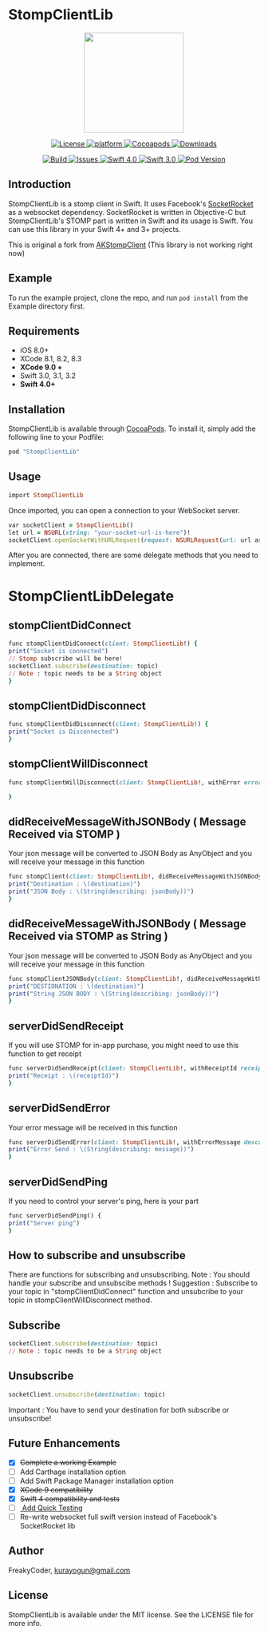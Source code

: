 # StompClientLib
<p align="center">
<img width="200" height="200" src="https://github.com/WrathChaos/StompClientLib/blob/master/Screenshots/socket.png">
</p>


<p align="center">
<a href="https://github.com/WrathChaos/StompClientLib">
<img src="https://img.shields.io/cocoapods/l/StompClientLib.svg"
alt="License">
</a>
<a href="https://github.com/WrathChaos/StompClientLib">
<img src="https://img.shields.io/cocoapods/p/StompClientLib.svg"
alt="platform">
</a>
<a href="https://github.com/WrathChaos/StompClientLib">
<img src="https://img.shields.io/badge/CocoaPods-compatible-4BC51D.svg"
alt="Cocoapods">
</a>
<a href="https://github.com/WrathChaos/StompClientLib">
<img src="https://img.shields.io/cocoapods/dt/StompClientLib.svg"
alt="Downloads">
</a>
</p>



<p align="center">
<a href="https://github.com/WrathChaos/StompClientLib">
<img src="http://img.shields.io/travis/wrathchaos/StompClientLib.svg"
alt="Build">
</a>
<a href="https://github.com/WrathChaos/StompClientLib">
<img src="https://img.shields.io/github/issues/WrathChaos/StompClientLib.svg"
alt="Issues">
</a>
<a href="https://github.com/WrathChaos/MJPEGStreamLib">
<img src="https://img.shields.io/badge/Swift-4.0-orange.svg"
alt="Swift 4.0">
<img src="https://img.shields.io/badge/Swift-3.0-blue.svg"
alt="Swift 3.0">
</a>
<a href="https://github.com/WrathChaos/StompClientLib">
<img src="https://img.shields.io/cocoapods/v/StompClientLib.svg"
alt="Pod Version">
</a>
</p>



## Introduction

StompClientLib is a stomp client in Swift. It uses Facebook's [ SocketRocket ](https://github.com/facebook/SocketRocket) as a websocket dependency. SocketRocket is written in Objective-C but StompClientLib's STOMP part is written in Swift and its usage is Swift. You can use this library in your Swift 4+ and 3+ projects.

This is original a fork from [AKStompClient](https://github.com/alibasta/AKStompClient) (This library is not working right now)

## Example

To run the example project, clone the repo, and run `pod install` from the Example directory first.

## Requirements
- iOS 8.0+
- XCode 8.1, 8.2, 8.3
- **XCode 9.0 +**
- Swift 3.0, 3.1, 3.2
- **Swift 4.0+**


## Installation

StompClientLib is available through [CocoaPods](http://cocoapods.org). To install
it, simply add the following line to your Podfile:

```ruby
pod "StompClientLib"
```

## Usage
```ruby
import StompClientLib
```

Once imported, you can open a connection to your WebSocket server. 

```ruby
var socketClient = StompClientLib()
let url = NSURL(string: "your-socket-url-is-here")!
socketClient.openSocketWithURLRequest(request: NSURLRequest(url: url as URL) , delegate: self)
```

After you are connected, there are some delegate methods that you need to implement.

# StompClientLibDelegate

## stompClientDidConnect
```ruby
func stompClientDidConnect(client: StompClientLib!) {
print("Socket is connected")
// Stomp subscribe will be here!
socketClient.subscribe(destination: topic)
// Note : topic needs to be a String object
}
```

## stompClientDidDisconnect
```ruby
func stompClientDidDisconnect(client: StompClientLib!) {
print("Socket is Disconnected")
}
```

## stompClientWillDisconnect
```ruby
func stompClientWillDisconnect(client: StompClientLib!, withError error: NSError) {

}
```

## didReceiveMessageWithJSONBody  ( Message Received via STOMP )

Your json message will be converted to JSON Body as AnyObject and you will receive your message in this function
```ruby
func stompClient(client: StompClientLib!, didReceiveMessageWithJSONBody jsonBody: AnyObject?, withHeader header: [String : String]?, withDestination destination: String) {
print("Destination : \(destination)")
print("JSON Body : \(String(describing: jsonBody))")
}
```

## didReceiveMessageWithJSONBody  ( Message Received via STOMP as String )

Your json message will be converted to JSON Body as AnyObject and you will receive your message in this function
```ruby
func stompClientJSONBody(client: StompClientLib!, didReceiveMessageWithJSONBody jsonBody: String?, withHeader header: [String : String]?, withDestination destination: String) {
print("DESTIONATION : \(destination)")
print("String JSON BODY : \(String(describing: jsonBody))")
}
```


## serverDidSendReceipt 

If you will use STOMP for in-app purchase, you might need to use this function to get receipt 
```ruby
func serverDidSendReceipt(client: StompClientLib!, withReceiptId receiptId: String) {
print("Receipt : \(receiptId)")
}
```

## serverDidSendError

Your error message will be received in this function

```ruby
func serverDidSendError(client: StompClientLib!, withErrorMessage description: String, detailedErrorMessage message: String?) {
print("Error Send : \(String(describing: message))")
}
```

## serverDidSendPing

If you need to control your server's ping, here is your part 

```ruby
func serverDidSendPing() {
print("Server ping")
}
```


## How to subscribe and unsubscribe

There are functions for subscribing and unsubscribing. 
Note : You should handle your subscribe and unsubscibe methods ! 
Suggestion : Subscribe to your topic in "stompClientDidConnect" function and unsubcribe to your topic in stompClientWillDisconnect method. 

## Subscribe
```ruby
socketClient.subscribe(destination: topic)
// Note : topic needs to be a String object
```
## Unsubscribe

```ruby
socketClient.unsubscribe(destination: topic)
```

Important : You have to send your destination for both subscribe or unsubscribe!

## Future Enhancements

- [x] <del>Complete a working Example<del>
- [ ] Add Carthage installation option
- [ ] Add Swift Package Manager installation option
- [x] <del>XCode 9 compatibility<del>
- [x] <del>Swift 4 compatibility and tests<del>
- [ ] [ Add Quick Testing ](https://github.com/Quick/Quick)
- [ ] Re-write websocket full swift version instead of Facebook's SocketRocket lib

## Author

FreakyCoder, kurayogun@gmail.com

## License

StompClientLib is available under the MIT license. See the LICENSE file for more info.

